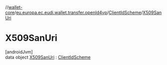 //[wallet-core](../../../../index.md)/[eu.europa.ec.eudi.wallet.transfer.openId4vp](../../index.md)/[ClientIdScheme](../index.md)/[X509SanUri](index.md)

# X509SanUri

[androidJvm]\
data object [X509SanUri](index.md) : [ClientIdScheme](../index.md)

